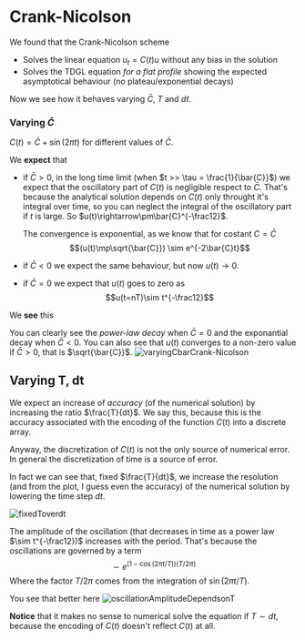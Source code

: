 # Crank-Nicolson
We found that the Crank-Nicolson scheme
- Solves the linear equation $u_t = C(t)u$ without any bias in the solution
- Solves the TDGL equation _for a flat profile_ showing the expected asymptotical behaviour (no plateau/exponential decays)

Now we see how it behaves varying $\bar{C}$, $T$ and $dt$.

### Varying $\bar{C}$
$C(t) = \bar{C} + \sin{(2\pi t)}$ for different values of $\bar{C}$.

We **expect** that
- if $\bar{C} > 0$, in the long time limit (when $t >> \tau = \frac{1}{\bar{C}}$) we expect that the oscillatory part of $C(t)$ is negligible respect to $\bar{C}$.
That's because the analytical solution depends on $C(t)$ only throught it's integral over time, so you can neglect the integral of the oscillatory part if $t$ is large.
So $u(t)\rightarrow\pm\bar{C}^{-\frac12}$.

    The convergence is exponential, as we know that for costant $C=\bar{C}$
    $$(u(t)\mp\sqrt{\bar{C}}) \sim e^{-2\bar{C}t}$$

- if $\bar{C} < 0$ we expect the same behaviour, but now $u(t)\rightarrow 0$.
- if $\bar{C} = 0$ we expect that $u(t)$ goes to zero as
$$u(t=nT)\sim t^{-\frac12}$$

We **see** this

You can clearly see the _power-law decay_ when $\bar{C} = 0$ and the exponantial decay when $\bar{C} < 0$.
You can also see that $u(t)$ converges to a non-zero value if $\bar{C} > 0$, that is $\sqrt{\bar{C}}$.
![varyingCbarCrank-Nicolson](../Plots/Crank-Nicolson/Vary%20Cave.png?raw=true)

## Varying T, dt
We expect an increase of _accuracy_ (of the numerical solution) by increasing the ratio $\frac{T}{dt}$.
We say this, because this is the accuracy associated with the encoding of the function $C(t)$ into a discrete array.

Anyway, the discretization of $C(t)$ is not the only source of numerical error. In general the discretization of time is a source of error.

In fact we can see that, fixed $\frac{T}{dt}$, we increase the resolution (and from the plot, I guess even the accuracy) of the numerical solution by lowering the time step $dt$.

![fixedToverdt](../Plots/Crank-Nicolson/T%20over%20dt%20=%2010.png)

The amplitude of the oscillation (that decreases in time as a power law $\sim t^{-\frac12})$ increases with the period.
That's because the oscillations are governed by a term $$\sim e^{(1-\cos{(2\pi t/T)})(T/2\pi)}$$
Where the factor $T/2\pi$ comes from the integration of $\sin(2\pi t/T)$.

You see that better here
![oscillationAmplitudeDependsonT](../Plots/Crank-Nicolson/Vary%20T.png?raw=true)

**Notice** that it makes no sense to numerical solve the equation if $T\sim dt$, because the encoding of $C(t)$ doesn't reflect $C(t)$ at all.